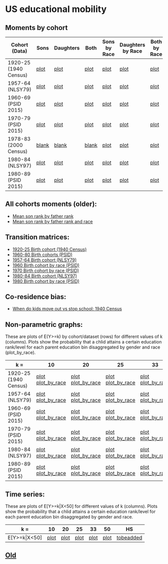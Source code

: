 # US educational mobility

## Moments by cohort

| Cohort (Data)      | Sons      | Daughters | Both |Sons by Race |Daughters by Race |Both by Race |
| ----------- | ----------- |  ----------- | ----------- | ----------- |----------- |----------- |
| 1920-25 (1940 Census) | [plot](https://media.githubusercontent.com/media/arjunsrini/mobility-results/main/figs/moments/c1940_son.png) | [plot](https://media.githubusercontent.com/media/arjunsrini/mobility-results/main/figs/moments/c1940_dot.png) | [plot](https://media.githubusercontent.com/media/arjunsrini/mobility-results/main/figs/moments/c1940_bth.png) | [plot](https://media.githubusercontent.com/media/arjunsrini/mobility-results/main/figs/moments/c1940_son_race.png) | [plot](https://media.githubusercontent.com/media/arjunsrini/mobility-results/main/figs/moments/c1940_dot_race.png) | [plot](https://media.githubusercontent.com/media/arjunsrini/mobility-results/main/figs/moments/c1940_bth_race.png) |
| 1957-64 (NLSY79) | [plot](https://media.githubusercontent.com/media/arjunsrini/mobility-results/main/figs/moments/nlsy79_son.png) | [plot](https://media.githubusercontent.com/media/arjunsrini/mobility-results/main/figs/moments/nlsy79_dot.png) | [plot](https://media.githubusercontent.com/media/arjunsrini/mobility-results/main/figs/moments/nlsy79_bth.png) | [plot](https://media.githubusercontent.com/media/arjunsrini/mobility-results/main/figs/moments/nlsy79_son_race.png) | [plot](https://media.githubusercontent.com/media/arjunsrini/mobility-results/main/figs/moments/nlsy79_dot_race.png) | [plot](https://media.githubusercontent.com/media/arjunsrini/mobility-results/main/figs/moments/nlsy79_bth_race.png) |
| 1960-69 (PSID 2015) | [plot](https://media.githubusercontent.com/media/arjunsrini/mobility-results/main/figs/moments/psid60_son.png) | [plot](https://media.githubusercontent.com/media/arjunsrini/mobility-results/main/figs/moments/psid60_dot.png) | [plot](https://media.githubusercontent.com/media/arjunsrini/mobility-results/main/figs/moments/psid60_bth.png) | [plot](https://media.githubusercontent.com/media/arjunsrini/mobility-results/main/figs/moments/psid60_son_race.png) | [plot](https://media.githubusercontent.com/media/arjunsrini/mobility-results/main/figs/moments/psid60_dot_race.png) | [plot](https://media.githubusercontent.com/media/arjunsrini/mobility-results/main/figs/moments/psid60_bth_race.png) |
| 1970-79 (PSID 2015) | [plot](https://media.githubusercontent.com/media/arjunsrini/mobility-results/main/figs/moments/psid70_son.png) | [plot](https://media.githubusercontent.com/media/arjunsrini/mobility-results/main/figs/moments/psid70_dot.png) | [plot](https://media.githubusercontent.com/media/arjunsrini/mobility-results/main/figs/moments/psid70_bth.png) | [plot](https://media.githubusercontent.com/media/arjunsrini/mobility-results/main/figs/moments/psid70_son_race.png) | [plot](https://media.githubusercontent.com/media/arjunsrini/mobility-results/main/figs/moments/psid70_dot_race.png) | [plot](https://media.githubusercontent.com/media/arjunsrini/mobility-results/main/figs/moments/psid70_bth_race.png) |
| 1978-83 (2000 Census) | [blank](https://media.githubusercontent.com/media/arjunsrini/mobility-results/main/figs/moments/c2000_son.png) | [blank](https://media.githubusercontent.com/media/arjunsrini/mobility-results/main/figs/moments/c2000_dot.png) | [blank](https://media.githubusercontent.com/media/arjunsrini/mobility-results/main/figs/moments/c2000_bth.png) | [plot](https://media.githubusercontent.com/media/arjunsrini/mobility-results/main/figs/moments/c2000_son_race.png) | [plot](https://media.githubusercontent.com/media/arjunsrini/mobility-results/main/figs/moments/c2000_dot_race.png) | [plot](https://media.githubusercontent.com/media/arjunsrini/mobility-results/main/figs/moments/c2000_bth_race.png) |
| 1980-84 (NLSY97) | [plot](https://media.githubusercontent.com/media/arjunsrini/mobility-results/main/figs/moments/nlsy97_son.png) | [plot](https://media.githubusercontent.com/media/arjunsrini/mobility-results/main/figs/moments/nlsy97_dot.png) | [plot](https://media.githubusercontent.com/media/arjunsrini/mobility-results/main/figs/moments/nlsy97_bth.png) | [plot](https://media.githubusercontent.com/media/arjunsrini/mobility-results/main/figs/moments/nlsy97_son_race.png) | [plot](https://media.githubusercontent.com/media/arjunsrini/mobility-results/main/figs/moments/nlsy97_dot_race.png) | [plot](https://media.githubusercontent.com/media/arjunsrini/mobility-results/main/figs/moments/nlsy97_bth_race.png) |
| 1980-89 (PSID 2015) | [plot](https://media.githubusercontent.com/media/arjunsrini/mobility-results/main/figs/moments/psid80_son.png) | [plot](https://media.githubusercontent.com/media/arjunsrini/mobility-results/main/figs/moments/psid80_dot.png) | [plot](https://media.githubusercontent.com/media/arjunsrini/mobility-results/main/figs/moments/psid80_bth.png) | [plot](https://media.githubusercontent.com/media/arjunsrini/mobility-results/main/figs/moments/psid80_son_race.png) | [plot](https://media.githubusercontent.com/media/arjunsrini/mobility-results/main/figs/moments/psid80_dot_race.png) | [plot](https://media.githubusercontent.com/media/arjunsrini/mobility-results/main/figs/moments/psid80_bth_race.png) |

## All cohorts moments (older):
- [Mean son rank by father rank](https://media.githubusercontent.com/media/arjunsrini/mobility-results/main/figs/moms/father-son-rank.png)
- [Mean son rank by father rank and race](https://media.githubusercontent.com/media/arjunsrini/mobility-results/main/figs/moms/father-son-rank-race.png)

## Transition matrices:
- [1920-25 Birth cohort (1940 Census)](./txt/census1940.txt)
- [1960-80 Birth cohorts (PSID)](./psid_tms.md)
- [1957-64 Birth cohort (NLSY79)](./txt/nlsy79.txt)
- [1960 Birth cohort by race (PSID)](./1960psid_tms_race.md)
- [1970 Birth cohort by race (PSID)](./1970psid_tms_race.md)
- [1980-84 Birth cohort (NLSY97)](./txt/nlsy97.txt)
- [1980 Birth cohort by race (PSID)](./1980psid_tms_race.md)

## Co-residence bias:
- [When do kids move out vs stop school: 1940 Census](./1940_coresidence_bias.md)

## Non-parametric graphs:
These are plots of E(Y>=k) by cohort/dataset (rows) for different values of k (columns). Plots show the probability that a chlid attains a certain education rank/level for each parent education bin disaggregated by gender and race (plot_by_race).

| k =                          | 10                | 20                | 25                | 33                | 50                | HS                |
|---------------------------|-------------------|-------------------|-------------------|-------------------|-------------------|-------------------|
| 1920-25 (1940 Census)     | [plot](https://media.githubusercontent.com/media/arjunsrini/mobility-results/main/figs/n/c1940_abv_10.png) [plot_by_race](https://media.githubusercontent.com/media/arjunsrini/mobility-results/main/figs/n/c1940_abv_10_race.png) | [plot](https://media.githubusercontent.com/media/arjunsrini/mobility-results/main/figs/n/c1940_abv_20.png) [plot_by_race](https://media.githubusercontent.com/media/arjunsrini/mobility-results/main/figs/n/c1940_abv_20_race.png) | [plot](https://media.githubusercontent.com/media/arjunsrini/mobility-results/main/figs/n/c1940_abv_25.png) [plot_by_race](https://media.githubusercontent.com/media/arjunsrini/mobility-results/main/figs/n/c1940_abv_25_race.png) | [plot](https://media.githubusercontent.com/media/arjunsrini/mobility-results/main/figs/n/c1940_abv_33.png) [plot_by_race](https://media.githubusercontent.com/media/arjunsrini/mobility-results/main/figs/n/c1940_abv_33_race.png) | [plot](https://media.githubusercontent.com/media/arjunsrini/mobility-results/main/figs/n/c1940_abv_50.png) [plot_by_race](https://media.githubusercontent.com/media/arjunsrini/mobility-results/main/figs/n/c1940_abv_50_race.png) | [plot](https://media.githubusercontent.com/media/arjunsrini/mobility-results/main/figs/n/c1940_hs.png) [plot_by_race](https://media.githubusercontent.com/media/arjunsrini/mobility-results/main/figs/n/c1940_hs_race.png) |
| 1957-64 (NLSY79)     | [plot](https://media.githubusercontent.com/media/arjunsrini/mobility-results/main/figs/n/nlsy79_abv_10.png) [plot_by_race](https://media.githubusercontent.com/media/arjunsrini/mobility-results/main/figs/n/nlsy79_abv_10_race.png) | [plot](https://media.githubusercontent.com/media/arjunsrini/mobility-results/main/figs/n/nlsy79_abv_20.png) [plot_by_race](https://media.githubusercontent.com/media/arjunsrini/mobility-results/main/figs/n/nlsy79_abv_20_race.png) | [plot](https://media.githubusercontent.com/media/arjunsrini/mobility-results/main/figs/n/nlsy79_abv_25.png) [plot_by_race](https://media.githubusercontent.com/media/arjunsrini/mobility-results/main/figs/n/nlsy79_abv_25_race.png) | [plot](https://media.githubusercontent.com/media/arjunsrini/mobility-results/main/figs/n/nlsy79_abv_33.png) [plot_by_race](https://media.githubusercontent.com/media/arjunsrini/mobility-results/main/figs/n/nlsy79_abv_33_race.png) | [plot](https://media.githubusercontent.com/media/arjunsrini/mobility-results/main/figs/n/nlsy79_abv_50.png) [plot_by_race](https://media.githubusercontent.com/media/arjunsrini/mobility-results/main/figs/n/nlsy79_abv_50_race.png) | [plot](https://media.githubusercontent.com/media/arjunsrini/mobility-results/main/figs/n/nlsy79_hs.png) [plot_by_race](https://media.githubusercontent.com/media/arjunsrini/mobility-results/main/figs/n/nlsy79_hs_race.png) |
| 1960-69 (PSID 2015)     | [plot](https://media.githubusercontent.com/media/arjunsrini/mobility-results/main/figs/n/psid15_60_abv_10.png) [plot_by_race](https://media.githubusercontent.com/media/arjunsrini/mobility-results/main/figs/n/psid15_60_abv_10_race.png) | [plot](https://media.githubusercontent.com/media/arjunsrini/mobility-results/main/figs/n/psid15_60_abv_20.png) [plot_by_race](https://media.githubusercontent.com/media/arjunsrini/mobility-results/main/figs/n/psid15_60_abv_20_race.png) | [plot](https://media.githubusercontent.com/media/arjunsrini/mobility-results/main/figs/n/psid15_60_abv_25.png) [plot_by_race](https://media.githubusercontent.com/media/arjunsrini/mobility-results/main/figs/n/psid15_60_abv_25_race.png) | [plot](https://media.githubusercontent.com/media/arjunsrini/mobility-results/main/figs/n/nlsy7psid15_60_abv_33.png) [plot_by_race](https://media.githubusercontent.com/media/arjunsrini/mobility-results/main/figs/n/psid15_60_abv_33_race.png) | [plot](https://media.githubusercontent.com/media/arjunsrini/mobility-results/main/figs/n/psid15_60_abv_50.png) [plot_by_race](https://media.githubusercontent.com/media/arjunsrini/mobility-results/main/figs/n/psid15_60_abv_50_race.png) | [plot](https://media.githubusercontent.com/media/arjunsrini/mobility-results/main/figs/n/psid15_60_hs.png) [plot_by_race](https://media.githubusercontent.com/media/arjunsrini/mobility-results/main/figs/n/psid15_60_hs_race.png) |
| 1970-79 (PSID 2015)     | [plot](https://media.githubusercontent.com/media/arjunsrini/mobility-results/main/figs/n/psid15_70_abv_10.png) [plot_by_race](https://media.githubusercontent.com/media/arjunsrini/mobility-results/main/figs/n/psid15_70_abv_10_race.png) | [plot](https://media.githubusercontent.com/media/arjunsrini/mobility-results/main/figs/n/psid15_70_abv_20.png) [plot_by_race](https://media.githubusercontent.com/media/arjunsrini/mobility-results/main/figs/n/psid15_70_abv_20_race.png) | [plot](https://media.githubusercontent.com/media/arjunsrini/mobility-results/main/figs/n/psid15_70_abv_25.png) [plot_by_race](https://media.githubusercontent.com/media/arjunsrini/mobility-results/main/figs/n/psid15_70_abv_25_race.png) | [plot](https://media.githubusercontent.com/media/arjunsrini/mobility-results/main/figs/n/psid15_70_abv_33.png) [plot_by_race](https://media.githubusercontent.com/media/arjunsrini/mobility-results/main/figs/n/psid15_70_abv_33_race.png) | [plot](https://media.githubusercontent.com/media/arjunsrini/mobility-results/main/figs/n/psid15_70_abv_50.png) [plot_by_race](https://media.githubusercontent.com/media/arjunsrini/mobility-results/main/figs/n/psid15_70_abv_50_race.png) | [plot](https://media.githubusercontent.com/media/arjunsrini/mobility-results/main/figs/n/psid15_70_hs.png) [plot_by_race](https://media.githubusercontent.com/media/arjunsrini/mobility-results/main/figs/n/psid15_70_hs_race.png) |
| 1980-84 (NLSY97)     | [plot](https://media.githubusercontent.com/media/arjunsrini/mobility-results/main/figs/n/nlsy97_abv_10.png) [plot_by_race](https://media.githubusercontent.com/media/arjunsrini/mobility-results/main/figs/n/nlsy97_abv_10_race.png) | [plot](https://media.githubusercontent.com/media/arjunsrini/mobility-results/main/figs/n/nlsy97_abv_20.png) [plot_by_race](https://media.githubusercontent.com/media/arjunsrini/mobility-results/main/figs/n/nlsy97_abv_20_race.png) | [plot](https://media.githubusercontent.com/media/arjunsrini/mobility-results/main/figs/n/nlsy97_abv_25.png) [plot_by_race](https://media.githubusercontent.com/media/arjunsrini/mobility-results/main/figs/n/nlsy97_abv_25_race.png) | [plot](https://media.githubusercontent.com/media/arjunsrini/mobility-results/main/figs/n/nlsy97_abv_33.png) [plot_by_race](https://media.githubusercontent.com/media/arjunsrini/mobility-results/main/figs/n/nlsy97_abv_33_race.png) | [plot](https://media.githubusercontent.com/media/arjunsrini/mobility-results/main/figs/n/nlsy97_abv_50.png) [plot_by_race](https://media.githubusercontent.com/media/arjunsrini/mobility-results/main/figs/n/nlsy97_abv_50_race.png) | [plot](https://media.githubusercontent.com/media/arjunsrini/mobility-results/main/figs/n/nlsy97_hs.png) [plot_by_race](https://media.githubusercontent.com/media/arjunsrini/mobility-results/main/figs/n/nlsy97_hs_race.png) |
| 1980-89 (PSID 2015)     | [plot](https://media.githubusercontent.com/media/arjunsrini/mobility-results/main/figs/n/psid15_80_abv_10.png) [plot_by_race](https://media.githubusercontent.com/media/arjunsrini/mobility-results/main/figs/n/psid15_80_abv_10_race.png) | [plot](https://media.githubusercontent.com/media/arjunsrini/mobility-results/main/figs/n/psid15_80_abv_20.png) [plot_by_race](https://media.githubusercontent.com/media/arjunsrini/mobility-results/main/figs/n/psid15_80_abv_20_race.png) | [plot](https://media.githubusercontent.com/media/arjunsrini/mobility-results/main/figs/n/psid15_80_abv_25.png) [plot_by_race](https://media.githubusercontent.com/media/arjunsrini/mobility-results/main/figs/n/psid15_80_abv_25_race.png) | [plot](https://media.githubusercontent.com/media/arjunsrini/mobility-results/main/figs/n/psid15_80_abv_33.png) [plot_by_race](https://media.githubusercontent.com/media/arjunsrini/mobility-results/main/figs/n/psid15_80_abv_33_race.png) | [plot](https://media.githubusercontent.com/media/arjunsrini/mobility-results/main/figs/n/psid15_80_abv_50.png) [plot_by_race](https://media.githubusercontent.com/media/arjunsrini/mobility-results/main/figs/n/psid15_80_abv_50_race.png) | [plot](https://media.githubusercontent.com/media/arjunsrini/mobility-results/main/figs/n/psid15_80_hs.png) [plot_by_race](https://media.githubusercontent.com/media/arjunsrini/mobility-results/main/figs/n/psid15_80_hs_race.png) |

## Time series:
These are plots of E[Y>=k\|X<50] for different values of k (columns). Plots show the probability that a chlid attains a certain education rank/level for each parent education bin disaggregated by gender and race.

| k =           | 10   | 20   | 25   | 33   | 50   | HS   |
|---------------|------|------|------|------|------|------|
| E[Y>=k\|X<50] | [plot](https://media.githubusercontent.com/media/arjunsrini/mobility-results/main/figs/ts/E_10_race_ts.png) | [plot](https://media.githubusercontent.com/media/arjunsrini/mobility-results/main/figs/ts/E_20_race_ts.png) | [plot](https://media.githubusercontent.com/media/arjunsrini/mobility-results/main/figs/ts/E_25_race_ts.png) | [plot](https://media.githubusercontent.com/media/arjunsrini/mobility-results/main/figs/ts/E_33_race_ts.png) | [plot](https://media.githubusercontent.com/media/arjunsrini/mobility-results/main/figs/ts/E_50_race_ts.png) | [tobeadded]() |

## [Old](./old) 
